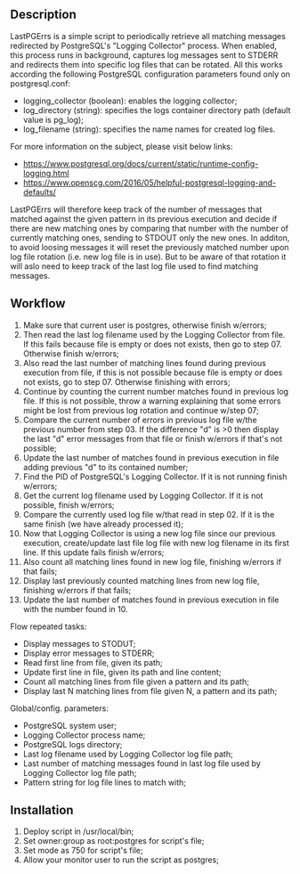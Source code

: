 Description
-----------
LastPGErrs is a simple script to periodically retrieve all matching messages redirected by PostgreSQL's "Logging 
Collector" process. When enabled, this process runs in background, captures log messages sent to STDERR and redirects
them into specific log files that can be rotated. All this works according the following PostgreSQL configuration
parameters found only on postgresql.conf:
* logging_collector (boolean): enables the logging collector;
* log_directory (string): specifies the logs container directory path (default value is pg_log);
* log_filename (string): specifies the name names for created log files.

For more information on the subject, please visit below links:
* https://www.postgresql.org/docs/current/static/runtime-config-logging.html
* https://www.openscg.com/2016/05/helpful-postgresql-logging-and-defaults/

LastPGErrs will therefore keep track of the number of messages that matched against the given pattern in its previous
execution and decide if there are new matching ones by comparing that number with the number of currently matching ones,
sending to STDOUT only the new ones. In additon, to avoid loosing messages it will reset the previously matched number
upon log file rotation (i.e. new log file is in use). But to be aware of that rotation it will aslo need to keep track
of the last log file used to find matching messages.

Workflow
--------
01. Make sure that current user is postgres, otherwise finish w/errors;
02. Then read the last log filename used by the Logging Collector from file. If this fails because file is empty or does
    not exists, then go to step 07. Otherwise finish w/errors;
03. Also read the last number of matching lines found during previous execution from file, if this is not possible
    because file is empty or does not exists, go to step 07. Otherwise finishing with errors;
04. Continue by counting the current number matches found in previous log file. If this is not possible, throw a warning
    explaining that some errors might be lost from previous log rotation and continue w/step 07;
05. Compare the current number of errors in previous log file w/the previous number from step 03. If the difference "d"
    is >0 then display the last "d" error messages from that file or finish w/errors if that's not possible;
06. Update the last number of matches found in previous execution in file adding previous "d" to its contained number;
07. Find the PID of PostgreSQL's Logging Collector. If it is not running finish w/errors;
08. Get the current log filename used by Logging Collector. If it is not possible, finish w/errors;
09. Compare the currently used log file w/that read in step 02. If it is the same finish (we have already processed it);
10. Now that Logging Collector is using a new log file since our previous execution, create/update last file log
    file with new log filename in its first line. If this update fails finish w/errors;
11. Also count all matching lines found in new log file, finishing w/errors if that fails;
12. Display last previously counted matching lines from new log file, finishing w/errors if that fails;
13. Update the last number of matches found in previous execution in file with the number found in 10.

Flow repeated tasks:
* Display messages to STODUT;
* Display error messages to STDERR;
* Read first line from file, given its path;
* Update first line in file, given its path and line content;
* Count all matching lines from file given a pattern and its path;
* Display last N matching lines from file given N, a pattern and its path;

Global/config. parameters:
* PostgreSQL system user;
* Logging Collector process name;
* PostgreSQL logs directory;
* Last log filename used by Logging Collector log file path;
* Last number of matching messages found in last log file used by Logging Collector log file path;
* Pattern string for log file lines to match with;

Installation
------------
01. Deploy script in /usr/local/bin;
02. Set owner:group as root:postgres for script's file;
03. Set mode as 750 for script's file;
04. Allow your monitor user to run the script as postgres;
